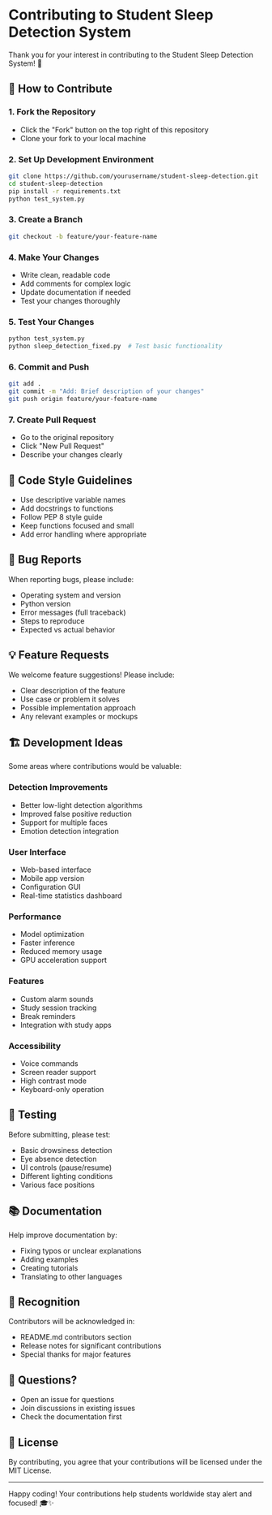 # Contributing to Student Sleep Detection System

Thank you for your interest in contributing to the Student Sleep Detection System! 🎉

## 🚀 How to Contribute

### 1. Fork the Repository
- Click the "Fork" button on the top right of this repository
- Clone your fork to your local machine

### 2. Set Up Development Environment
```bash
git clone https://github.com/yourusername/student-sleep-detection.git
cd student-sleep-detection
pip install -r requirements.txt
python test_system.py
```

### 3. Create a Branch
```bash
git checkout -b feature/your-feature-name
```

### 4. Make Your Changes
- Write clean, readable code
- Add comments for complex logic
- Update documentation if needed
- Test your changes thoroughly

### 5. Test Your Changes
```bash
python test_system.py
python sleep_detection_fixed.py  # Test basic functionality
```

### 6. Commit and Push
```bash
git add .
git commit -m "Add: Brief description of your changes"
git push origin feature/your-feature-name
```

### 7. Create Pull Request
- Go to the original repository
- Click "New Pull Request"
- Describe your changes clearly

## 📝 Code Style Guidelines

- Use descriptive variable names
- Add docstrings to functions
- Follow PEP 8 style guide
- Keep functions focused and small
- Add error handling where appropriate

## 🐛 Bug Reports

When reporting bugs, please include:
- Operating system and version
- Python version
- Error messages (full traceback)
- Steps to reproduce
- Expected vs actual behavior

## 💡 Feature Requests

We welcome feature suggestions! Please include:
- Clear description of the feature
- Use case or problem it solves
- Possible implementation approach
- Any relevant examples or mockups

## 🏗️ Development Ideas

Some areas where contributions would be valuable:

### Detection Improvements
- Better low-light detection algorithms
- Improved false positive reduction
- Support for multiple faces
- Emotion detection integration

### User Interface
- Web-based interface
- Mobile app version
- Configuration GUI
- Real-time statistics dashboard

### Performance
- Model optimization
- Faster inference
- Reduced memory usage
- GPU acceleration support

### Features
- Custom alarm sounds
- Study session tracking
- Break reminders
- Integration with study apps

### Accessibility
- Voice commands
- Screen reader support
- High contrast mode
- Keyboard-only operation

## 🧪 Testing

Before submitting, please test:
- Basic drowsiness detection
- Eye absence detection
- UI controls (pause/resume)
- Different lighting conditions
- Various face positions

## 📚 Documentation

Help improve documentation by:
- Fixing typos or unclear explanations
- Adding examples
- Creating tutorials
- Translating to other languages

## 🌟 Recognition

Contributors will be acknowledged in:
- README.md contributors section
- Release notes for significant contributions
- Special thanks for major features

## 💬 Questions?

- Open an issue for questions
- Join discussions in existing issues
- Check the documentation first

## 📄 License

By contributing, you agree that your contributions will be licensed under the MIT License.

---

Happy coding! Your contributions help students worldwide stay alert and focused! 🎓✨
